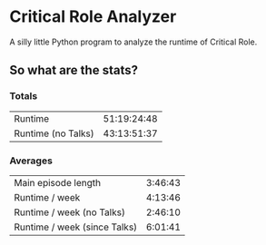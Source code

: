# Critical Role Analyzer

A silly little Python program to analyze the runtime of Critical Role.

## So what are the stats?

### Totals

|                    |             |
|--------------------|-------------|
| Runtime            | 51:19:24:48 |
| Runtime (no Talks) | 43:13:51:37 |

### Averages

|                              |         |
|------------------------------|---------|
| Main episode length          | 3:46:43 |
| Runtime / week               | 4:13:46 |
| Runtime / week (no Talks)    | 2:46:10 |
| Runtime / week (since Talks) | 6:01:41 |
